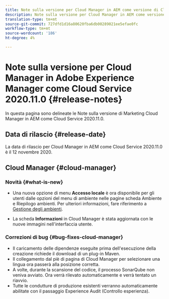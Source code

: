 ```yaml
---
title: Note sulla versione per Cloud Manager in AEM come versione di Cloud Service 2020.11.0
description: Note sulla versione per Cloud Manager in AEM come versione di Cloud Service 2020.11.0
translation-type: tm+mt
source-git-commit: 727dfd1d16a80620fba6db00289021ee5efae0fc
workflow-type: tm+mt
source-wordcount: '186'
ht-degree: 4%

---
```



# Note sulla versione per Cloud Manager in Adobe Experience Manager come Cloud Service 2020.11.0 {#release-notes}

In questa pagina sono delineate le Note sulla versione di Marketing Cloud Manager in AEM come Cloud Service 2020.11.0.

## Data di rilascio {#release-date}

La data di rilascio per Cloud Manager in AEM come Cloud Service 2020.11.0 è il 12 novembre 2020.

## Cloud Manager {#cloud-manager}

### Novità {#what-is-new}

* Una nuova opzione di menu **Accesso locale** è ora disponibile per gli utenti dalle opzioni del menu di ambiente nelle pagine scheda Ambiente e Riepilogo ambienti.
Per ulteriori informazioni, fare riferimento a [Gestione degli ambienti](/help/implementing/cloud-manager/manage-environments.md##login-locally).

* La scheda **Informazioni** in Cloud Manager è stata aggiornata con le nuove immagini nell&#39;interfaccia utente.

### Correzioni di bug {#bug-fixes-cloud-manager}

* Il caricamento delle dipendenze eseguite prima dell&#39;esecuzione della creazione richiede il download di un plug-in Maven.
* Il collegamento dal piè di pagina di Cloud Manager per selezionare una lingua ora passerà alla posizione corretta.
* A volte, durante la scansione del codice, il processo SonarQube non veniva avviato. Ora verrà rilevato automaticamente e verrà tentato un riavvio.
* Tutte le condutture di produzione esistenti verranno automaticamente abilitate con il passaggio Experience Audit (Controllo esperienza).